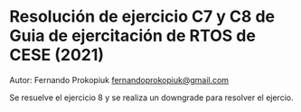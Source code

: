 # Resolución de ejercicio C7 y C8 de Guia de ejercitación de RTOS de CESE (2021)
Autor:
Fernando Prokopiuk <fernandoprokopiuk@gmail.com>

Se resuelve el ejercicio 8 y se realiza un downgrade para resolver el ejercio.